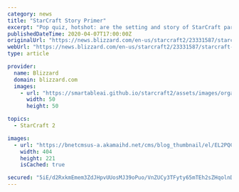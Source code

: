 ```yaml
---
category: news
title: "StarCraft Story Primer"
excerpt: "Pop quiz, hotshot: are the setting and story of StarCraft part of the military sci-fi, space opera, or sci-fi horror genres? If you answered, “All three!” then congratulations—you really know your science fiction subgenres. There’s a lot going on in the StarCraft universe, and it’s not always easy to keep it all straight. If you’re looking for a refresher—or just a simple way to explain StarCraft’s story to your friends—this blog has you covered."
publishedDateTime: 2020-04-07T17:00:00Z
originalUrl: "https://news.blizzard.com/en-us/starcraft2/23331587/starcraft-story-primer"
webUrl: "https://news.blizzard.com/en-us/starcraft2/23331587/starcraft-story-primer"
type: article

provider:
  name: Blizzard
  domain: blizzard.com
  images:
    - url: "https://smartableai.github.io/starcraft2/assets/images/organizations/blizzard.com-50x50.jpg"
      width: 50
      height: 50

topics:
  - StarCraft 2

images:
  - url: "https://bnetcmsus-a.akamaihd.net/cms/blog_thumbnail/el/EL2PQC8X0KAV1490404440599.jpg"
    width: 404
    height: 221
    isCached: true

secured: "5iE/d2RxkmEmem3ZdJHpvUUosMJ39oPuo/VnZUCy3TFyty65mTEh2sZHqolnDfU2ooWDf1GzL1zqtI9H9TwbwoqWd0Yrz0hwC9+UMu5jR73OuLW0IWAExVIlgkHLVe17RawSgh1iPiroa+yRGrMbsOkpeInf2Sc2mxzLqg3WS1d0bTOCPVP3xzF5ZNZdTX3WDPWwiqQfo8p2nSUZAxpHdQ4FVwrR0Bz679hLfdAfVXqK7EoxSE7XL2nRX6A3Vz1T3EVsOBdCRK+logXjjlpeBtAKeqUIY3AGfz0GSZWHHXNM2STjxTGJ/dDOZe8WWbGB7CpDDzheYGz6IMJYfmXZMbaHrH7TcoX2/uWGCdiVtl4=;682mFNQIT4RjzPpZ0NBcEQ=="
---
```


